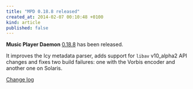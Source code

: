 ```yaml
---
title: "MPD 0.18.8 released"
created_at: 2014-02-07 00:10:48 +0100
kind: article
published: false
---
```


**Music Player Daemon** [0.18.8](/download/mpd/0.18/mpd-0.18.8.tar.xz)
has been released.

It improves the Icy metadata parser, adds support for `libav`
v10_alpha2 API changes and fixes two build failures: one with the
Vorbis encoder and another one on Solaris.

[Change log](https://raw.githubusercontent.com/MusicPlayerDaemon/MPD/v0.18.8/NEWS)
